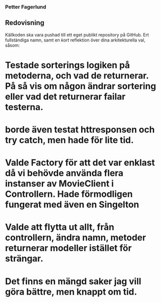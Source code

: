 ### Petter Fagerlund

## Redovisning
Källkoden ska vara pushad till ett eget publikt repository på GitHub. Ert fullständiga namn, samt en *kort* reflektion över dina arkitekturella val, såsom:

  # Testade sorterings logiken på metoderna, och vad de returnerar. På så vis om någon ändrar sortering eller vad det returnerar failar testerna. 
  # borde även testat httresponsen och try catch, men hade för lite tid. 
  # Valde Factory för att det var enklast då vi behövde använda flera instanser av MovieClient i Controllern. Hade förmodligen fungerat med även en Singelton 
  # Valde att flytta ut allt, från controllern, ändra namn, metoder returnerar modeller istället för strängar. 
  # Det finns en mängd saker jag vill göra bättre, men knappt om tid. 

